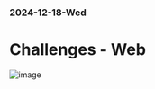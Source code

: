 ### 2024-12-18-Wed

# Challenges - Web

![image](https://github.com/user-attachments/assets/c1575212-5e60-43d1-bb00-c4d569a06cf3)
